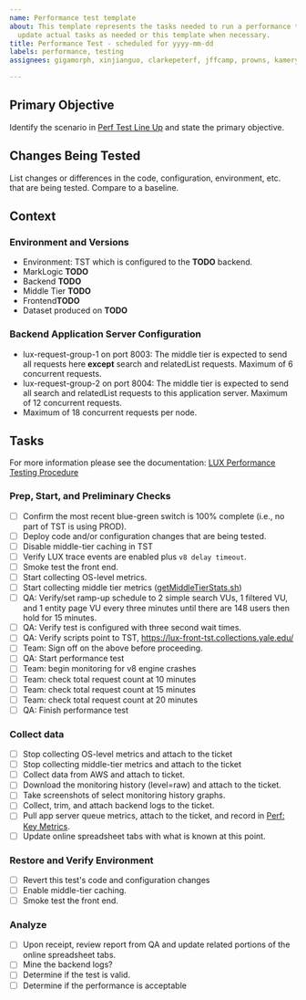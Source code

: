 ```yaml
---
name: Performance test template
about: This template represents the tasks needed to run a performance test. Please
  update actual tasks as needed or this template when necessary.
title: Performance Test - scheduled for yyyy-mm-dd
labels: performance, testing
assignees: gigamorph, xinjianguo, clarkepeterf, jffcamp, prowns, kamerynB

---
```


## Primary Objective
Identify the scenario in [Perf Test Line Up](https://docs.google.com/spreadsheets/d/1uu6aL7yn047yyiZ4auujpTXnlwm01sgWZQ50ht-X4M4/edit#gid=593469390) and state the primary objective.

## Changes Being Tested
List changes or differences in the code, configuration, environment, etc. that are being tested.  Compare to a baseline.

## Context

### Environment and Versions

- Environment: TST which is configured to the **TODO** backend.
- MarkLogic **TODO**
- Backend **TODO**
- Middle Tier **TODO**
- Frontend**TODO**
- Dataset produced on **TODO**

### Backend Application Server Configuration

- lux-request-group-1 on port 8003: The middle tier is expected to send all requests here **except** search and relatedList requests.  Maximum of 6 concurrent requests.
- lux-request-group-2 on port 8004: The middle tier is expected to send all search and relatedList requests to this application server.  Maximum of 12 concurrent requests.
- Maximum of 18 concurrent requests per node.

## Tasks

For more information please see the documentation: [LUX Performance Testing Procedure](https://github.com/project-lux/lux-marklogic/blob/main/docs/lux-performance-testing.md)

### Prep, Start, and Preliminary Checks

- [ ] Confirm the most recent blue-green switch is 100% complete (i.e., no part of TST is using PROD).
- [ ] Deploy code and/or configuration changes that are being tested.
- [ ] Disable middle-tier caching in TST
- [ ] Verify LUX trace events are enabled plus `v8 delay timeout`.
- [ ] Smoke test the front end.
- [ ] Start collecting OS-level metrics.
- [ ] Start collecting middle tier metrics ([getMiddleTierStats.sh](https://git.yale.edu/lux-its/marklogic/blob/main/scripts/getMiddleTierStats.sh))
- [ ] QA: Verify/set ramp-up schedule to 2 simple search VUs, 1 filtered VU, and 1 entity page VU every three minutes until there are 148 users then hold for 15 minutes.
- [ ] QA: Verify test is configured with three second wait times.
- [ ] QA: Verify scripts point to TST, https://lux-front-tst.collections.yale.edu/
- [ ] Team: Sign off on the above before proceeding.
- [ ] QA: Start performance test
- [ ] Team: begin monitoring for v8 engine crashes
- [ ] Team: check total request count at 10 minutes
- [ ] Team: check total request count at 15 minutes
- [ ] Team: check total request count at 20 minutes
- [ ] QA: Finish performance test

### Collect data

- [ ] Stop collecting OS-level metrics and attach to the ticket
- [ ] Stop collecting middle-tier metrics and attach to the ticket
- [ ] Collect data from AWS and attach to ticket.
- [ ] Download the monitoring history (level=raw) and attach to the ticket.
- [ ] Take screenshots of select monitoring history graphs.
- [ ] Collect, trim, and attach backend logs to the ticket.
- [ ] Pull app server queue metrics, attach to the ticket, and record in [Perf: Key Metrics](https://docs.google.com/spreadsheets/d/1uu6aL7yn047yyiZ4auujpTXnlwm01sgWZQ50ht-X4M4/edit#gid=774672157).
- [ ] Update online spreadsheet tabs with what is known at this point.

### Restore and Verify Environment

- [ ] Revert this test's code and configuration changes
- [ ] Enable middle-tier caching.
- [ ] Smoke test the front end.

### Analyze

- [ ] Upon receipt, review report from QA and update related portions of the online spreadsheet tabs.
- [ ] Mine the backend logs?
- [ ] Determine if the test is valid.
- [ ] Determine if the performance is acceptable
